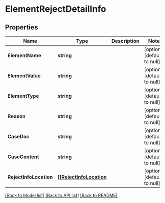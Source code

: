 # ElementRejectDetailInfo

## Properties
Name | Type | Description | Notes
------------ | ------------- | ------------- | -------------
**ElementName** | **string** |  | [optional] [default to null]
**ElementValue** | **string** |  | [optional] [default to null]
**ElementType** | **string** |  | [optional] [default to null]
**Reason** | **string** |  | [optional] [default to null]
**CaseDoc** | **string** |  | [optional] [default to null]
**CaseContent** | **string** |  | [optional] [default to null]
**RejectInfoLocation** | [**[]RejectInfoLocation**](reject_info_location.md) |  | [optional] [default to null]

[[Back to Model list]](../README.md#documentation-for-models) [[Back to API list]](../README.md#documentation-for-api-endpoints) [[Back to README]](../README.md)


